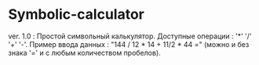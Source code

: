 # Symbolic-calculator

ver. 1.0 :
  Простой символьный калькулятор. 
  Доступные операции : '\*' '/' '+' '-'.
  Пример ввода данных : "144 / 12 \* 14 + 11/2 \* 44 =" (можно и без знака '=' и с любым количеством пробелов).
